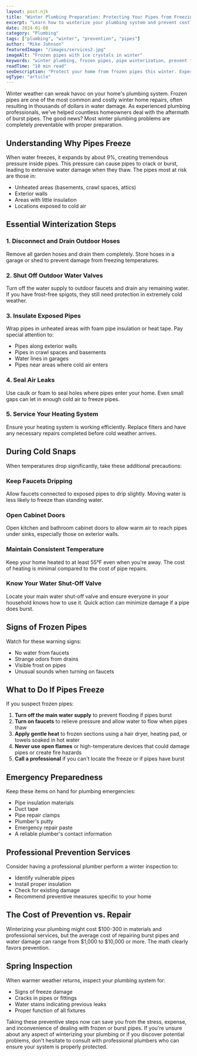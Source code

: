 ```yaml
---
layout: post.njk
title: "Winter Plumbing Preparation: Protecting Your Pipes from Freezing"
excerpt: "Learn how to winterize your plumbing system and prevent costly pipe bursts with these essential cold-weather preparation tips from our plumbing experts."
date: 2024-01-08
category: "Plumbing"
tags: ["plumbing", "winter", "prevention", "pipes"]
author: "Mike Johnson"
featuredImage: "/images/services2.jpg"
imageAlt: "Frozen pipes with ice crystals in winter"
keywords: "winter plumbing, frozen pipes, pipe winterization, prevent frozen pipes, winter home maintenance"
readTime: "10 min read"
seoDescription: "Protect your home from frozen pipes this winter. Expert tips on winterizing your plumbing system, preventing pipe bursts, and emergency preparedness."
ogType: "article"
---
```


Winter weather can wreak havoc on your home's plumbing system. Frozen pipes are one of the most common and costly winter home repairs, often resulting in thousands of dollars in water damage. As experienced plumbing professionals, we've helped countless homeowners deal with the aftermath of burst pipes. The good news? Most winter plumbing problems are completely preventable with proper preparation.

## Understanding Why Pipes Freeze

When water freezes, it expands by about 9%, creating tremendous pressure inside pipes. This pressure can cause pipes to crack or burst, leading to extensive water damage when they thaw. The pipes most at risk are those in:

- Unheated areas (basements, crawl spaces, attics)
- Exterior walls
- Areas with little insulation
- Locations exposed to cold air

## Essential Winterization Steps

### 1. Disconnect and Drain Outdoor Hoses

Remove all garden hoses and drain them completely. Store hoses in a garage or shed to prevent damage from freezing temperatures.

### 2. Shut Off Outdoor Water Valves

Turn off the water supply to outdoor faucets and drain any remaining water. If you have frost-free spigots, they still need protection in extremely cold weather.

### 3. Insulate Exposed Pipes

Wrap pipes in unheated areas with foam pipe insulation or heat tape. Pay special attention to:
- Pipes along exterior walls
- Pipes in crawl spaces and basements
- Water lines in garages
- Pipes near areas where cold air enters

### 4. Seal Air Leaks

Use caulk or foam to seal holes where pipes enter your home. Even small gaps can let in enough cold air to freeze pipes.

### 5. Service Your Heating System

Ensure your heating system is working efficiently. Replace filters and have any necessary repairs completed before cold weather arrives.

## During Cold Snaps

When temperatures drop significantly, take these additional precautions:

### Keep Faucets Dripping

Allow faucets connected to exposed pipes to drip slightly. Moving water is less likely to freeze than standing water.

### Open Cabinet Doors

Open kitchen and bathroom cabinet doors to allow warm air to reach pipes under sinks, especially those on exterior walls.

### Maintain Consistent Temperature

Keep your home heated to at least 55°F even when you're away. The cost of heating is minimal compared to the cost of pipe repairs.

### Know Your Water Shut-Off Valve

Locate your main water shut-off valve and ensure everyone in your household knows how to use it. Quick action can minimize damage if a pipe does burst.

## Signs of Frozen Pipes

Watch for these warning signs:
- No water from faucets
- Strange odors from drains
- Visible frost on pipes
- Unusual sounds when turning on faucets

## What to Do If Pipes Freeze

If you suspect frozen pipes:

1. **Turn off the main water supply** to prevent flooding if pipes burst
2. **Turn on faucets** to relieve pressure and allow water to flow when pipes thaw
3. **Apply gentle heat** to frozen sections using a hair dryer, heating pad, or towels soaked in hot water
4. **Never use open flames** or high-temperature devices that could damage pipes or create fire hazards
5. **Call a professional** if you can't locate the freeze or if pipes have burst

## Emergency Preparedness

Keep these items on hand for plumbing emergencies:
- Pipe insulation materials
- Duct tape
- Pipe repair clamps
- Plumber's putty
- Emergency repair paste
- A reliable plumber's contact information

## Professional Prevention Services

Consider having a professional plumber perform a winter inspection to:
- Identify vulnerable pipes
- Install proper insulation
- Check for existing damage
- Recommend preventive measures specific to your home

## The Cost of Prevention vs. Repair

Winterizing your plumbing might cost $100-300 in materials and professional services, but the average cost of repairing burst pipes and water damage can range from $1,000 to $10,000 or more. The math clearly favors prevention.

## Spring Inspection

When warmer weather returns, inspect your plumbing system for:
- Signs of freeze damage
- Cracks in pipes or fittings
- Water stains indicating previous leaks
- Proper function of all fixtures

Taking these preventive steps now can save you from the stress, expense, and inconvenience of dealing with frozen or burst pipes. If you're unsure about any aspect of winterizing your plumbing or if you discover potential problems, don't hesitate to consult with professional plumbers who can ensure your system is properly protected.